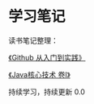# 学习笔记

读书笔记整理：

[《Github 从入门到实践》](https://github.com/wzyys1/JavaNotes/tree/master/Github%20entry%20and%20practice)

[《Java核心技术 卷I》](https://github.com/wzyys1/JavaNotes/tree/master/Core%20Java%20I)

持续学习，持续更新 0.0